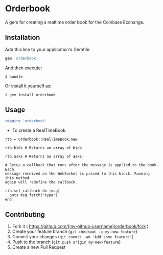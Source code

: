 # Orderbook

A gem for creating a realtime order book for the Coinbase Exchange.

## Installation

Add this line to your application's Gemfile:

```ruby
gem 'orderbook'
```

And then execute:

    $ bundle

Or install it yourself as:

    $ gem install orderbook

## Usage

```ruby
require 'orderbook'
```

* To create a RealTimeBook:
```
rtb = Orderbook::RealTimeBook.new

rtb.bids # Returns an array of bids.

rtb.asks # Returns an array of asks.

# Setup a callback that runs after the message is applied to the book. Each
message received on the WebSocket is passed to this block. Running this method
again will redefine the callback.

rtb.set_callback do |msg|
  puts msg.fetch('type')
end
```

## Contributing

1. Fork it ( https://github.com/[my-github-username]/orderbook/fork )
2. Create your feature branch (`git checkout -b my-new-feature`)
3. Commit your changes (`git commit -am 'Add some feature'`)
4. Push to the branch (`git push origin my-new-feature`)
5. Create a new Pull Request
